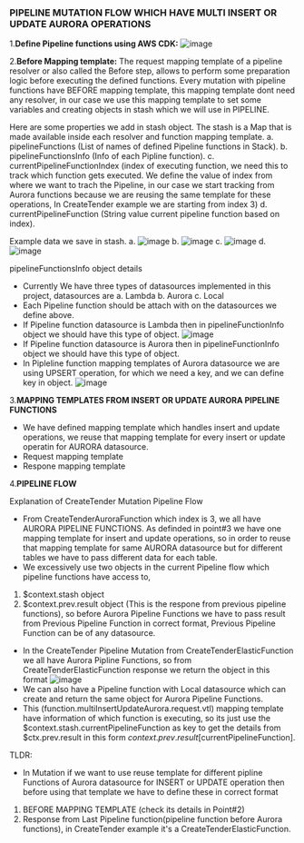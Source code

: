 ### PIPELINE MUTATION FLOW WHICH HAVE MULTI INSERT OR UPDATE AURORA OPERATIONS

1.**Define Pipeline functions using AWS CDK:**
![image](https://user-images.githubusercontent.com/17459522/110761031-1af34d00-8271-11eb-8b06-e6f4cdb78cb9.png)

2.**Before Mapping template:**
The request mapping template of a pipeline resolver or also called the Before step, allows to perform some preparation logic before executing the defined functions. 
Every mutation with pipeline functions have BEFORE mapping template, this mapping template dont need any resolver, in our case we use this mapping template to set some variables and creating objects in stash which we will use in PIPELINE.

Here are some properties we add in stash object.
The stash is a Map that is made available inside each resolver and function mapping template.
a. pipelineFunctions (List of names of defined Pipeline functions in Stack).
b. pipelineFunctionsInfo (Info of each Pipline function).
c. currentPipelineFunctionIndex (index of executing function, we need this to track which function gets executed. We define the value of index from where we want to trach the Pipeline, in our case we start tracking from Aurora functions because we are reusing the same template for these operations, In CreateTender example we are starting from index 3)
d. currentPipelineFunction (String value current pipeline function based on index).

Example data we save in stash.
a. ![image](https://user-images.githubusercontent.com/17459522/110757948-c5697100-826d-11eb-8402-d4e5fd855336.png)
b. ![image](https://user-images.githubusercontent.com/17459522/110758396-4b85b780-826e-11eb-843e-0cb2dd61db96.png)
c. ![image](https://user-images.githubusercontent.com/17459522/110758766-b46d2f80-826e-11eb-9850-f26e56f7426f.png)
d. ![image](https://user-images.githubusercontent.com/17459522/110759092-0f068b80-826f-11eb-8614-a5ff412b4b98.png)

pipelineFunctionsInfo object details
- Currently We have three types of datasources implemented in this project, datasources are
a. Lambda
b. Aurora
c. Local
- Each Pipeline function should be attach with on the datasources we define above. 
- If Pipeline function datasource is Lambda then in pipelineFunctionInfo object we should have this type of object.
![image](https://user-images.githubusercontent.com/17459522/110788782-e3949880-8290-11eb-81ec-5eee5aa35256.png)
- If Pipeline function datasource is Aurora then in pipelineFunctionInfo object we should have this type of object.
- In Pipleline function mapping templates of Aurora datasource we are using UPSERT operation, for which we need a key, and we can define key in object.
![image](https://user-images.githubusercontent.com/17459522/110788999-30786f00-8291-11eb-870f-058472e60da1.png)

3.**MAPPING TEMPLATES FROM INSERT OR UPDATE AURORA PIPELINE FUNCTIONS**
- We have defined mapping template which handles insert and update operations, we reuse that mapping template for every insert or update operatin for AURORA datasource.
- Request mapping template
- Respone mapping template

4.**PIPELINE FLOW**

Explanation of CreateTender Mutation Pipeline Flow


- From CreateTenderAuroraFunction which index is 3, we all have AURORA PIPELINE FUNCTIONS. As definded in point#3 we have one mapping template for insert and update operations, so in order to reuse that mapping template for same AURORA datasource but for different tables we have to pass different data for each table.
- We excessively use two objects in the current Pipeline flow which pipeline functions have access to, 
1. $context.stash object
2. $context.prev.result object (This is the respone from previous pipeline functions), so before Aurora Pipeline Functions we have to pass result from Previous Pipeline Function in correct format, Previous Pipeline Function can be of any datasource.
- In the CreateTender Pipeline Mutation from CreateTenderElasticFunction we all have Aurora Pipline Functions, so from CreateTenderElasticFunction response we return the object in this format 
![image](https://user-images.githubusercontent.com/17459522/110788999-30786f00-8291-11eb-870f-058472e60da1.png)
- We can also have a Pipeline function with Local datasource which can create and return the same object for Aurora Pipeline Functions.
- This (function.multiInsertUpdateAurora.request.vtl) mapping template have information of which function is executing, so its just use the $context.stash.currentPipelineFunction as key to get the details from $ctx.prev.result in this form $context.prev.result[$currentPipelineFunction].

TLDR:
* In Mutation if we want to use reuse template for different pipline Functions of Aurora datasource for INSERT or UPDATE operation then before using that template we have to define these in correct format
1) BEFORE MAPPING TEMPLATE (check its details in Point#2)
2) Response from Last Pipeline function(pipeline function before Aurora functions), in CreateTender example it's a  CreateTenderElasticFunction.
    




